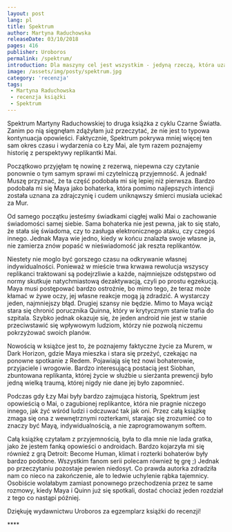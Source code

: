 ```yaml
---
layout: post
lang: pl
title: Spektrum
author: Martyna Raduchowska
releaseDate: 03/10/2018
pages: 416
publisher: Uroboros
permalink: /spektrum/
introduction: Dla maszyny cel jest wszystkim - jedyną rzeczą, która uzasadnia i definiuje jej istnienie. Maszyna musi istnieć po coś. A kiedy nie ma po co... Cóż. Wtedy z reguły trafia na złom.
image: /assets/img/posty/spektrum.jpg
category: 'recenzja'
tags:
 - Martyna Raduchowska
 - recenzja książki
 - Spektrum
---
```

Spektrum Martyny Raduchowskiej to druga książka z cyklu Czarne Światła. Zanim po nią sięgnęłam zdążyłam już przeczytać, że nie jest to typowa kontynuacja opowieści. Faktycznie, Spektrum pokrywa mniej więcej ten sam okres czasu i wydarzenia co Łzy Mai, ale tym razem poznajemy historię z perspektywy replikantki Mai.

Początkowo przyjęłam tę nowinę z rezerwą, niepewna czy czytanie ponownie o tym samym sprawi mi czytelniczą przyjemność. A jednak! Muszę przyznać, że ta część podobała mi się lepiej niż pierwsza. Bardzo podobała mi się Maya jako bohaterka, która pomimo najlepszych intencji została uznana za zdrajczynię i cudem uniknąwszy śmierci musiała uciekać za Mur.

Od samego początku jesteśmy świadkami ciągłej walki Mai o zachowanie świadomości samej siebie. Sama bohaterka nie jest pewna, jak to się stało, że stała się świadoma, czy to zasługa elektronicznego ataku, czy czegoś innego. Jednak Maya wie jedno, kiedy w końcu znalazła swoje własne ja, nie zamierza znów popaść w nieświadomość jak reszta replikantów.

Niestety nie moglo być gorszego czasu na odkrywanie własnej indywidualności. Ponieważ w mieście trwa krwawa rewolucja wszyscy replikanci traktowani są podejrzliwie a każde, najmniejsze odstępstwo od normy skutkuje natychmiastową dezaktywacją, czyli po prostu egzekucją. Maya musi postępować bardzo ostrożnie, bo mimo tego, że teraz może kłamać w żywe oczy, jej własne reakcje mogą ją zdradzić. A wystarczy jeden, najmniejszy błąd. Drugiej szansy nie będzie. Mimo to Maya wciąż stara się chronić porucznika Quinna, który w krytycznym stanie trafia do szpitala. Szybko jednak okazuje się, że jeden android nie jest w stanie przeciwstawić się wpływowym ludziom, którzy nie pozwolą niczemu pokrzyżować swoich planów.

Nowością w książce jest to, że poznajemy faktyczne życie za Murem, w Dark Horizon, gdzie Maya mieszka i stara się przeżyć, czekając na ponowne spotkanie z Redem. Pojawiają się też nowi bohaterowie, przyjaciele i wrogowie. Bardzo interesującą postacią jest Siobhan, zbuntowana replikanta, której życie w służbie u sierżanta prewencji było jedną wielką traumą, której nigdy nie dane jej było zapomnieć.

Podczas gdy Łzy Mai były bardzo zajmująca historią, Spektrum jest opowieścią o Mai, o zagubionej replikantce, która nie pragnie niczego innego, jak żyć wśród ludzi i odczuwać tak jak oni. Przez całą książkę zmaga się ona z wewnętrznymi rozterkami, starając się zrozumieć co to znaczy być  Mayą, indywidualnością, a nie zaprogramowanym softem.

Całą książkę czytałam z przyjemnością, była to dla mnie nie lada gratka, jako że jestem fanką opowieści o androidach. Bardzo kojarzyła mi się również z grą Detroit: Become Human, klimat i rozterki bohaterów były bardzo podobne. Wszystkim fanom serii polecam również tę grę ;) Jednak po przeczytaniu pozostaje pewien niedosyt. Co prawda autorka zdradziła nam co nieco na zakończenie, ale to ledwie uchylenie rąbka tajemnicy. Osobiście wolałabym zamiast ponownego przechodzenia przez te same rozmowy, kiedy Maya i Quinn już się spotkali, dostać chociaż jeden rozdział z tego co nastąpi później.

Dziękuję wydawnictwu Uroboros za egzemplarz książki do recenzji!

 \*\*\*\*

